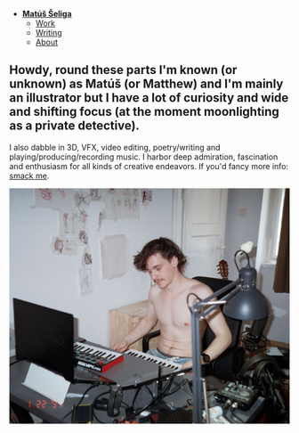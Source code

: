 - [**Matúš Šeliga**](./index.md) <!-- Use `index.md` as well. `./` is a shortcut back to your home page `index.md` -->
    - [Work](work.md)
    - [Writing](english-for-designers/01-one-word/index.md)
    - [About](about.md)

## Howdy, round these parts I'm known (or unknown) as Matúš (or Matthew) and I'm mainly an illustrator but I have a lot of curiosity and wide and shifting focus (at the moment moonlighting as a private detective).

I also dabble in 3D, VFX, video editing, poetry/writing and playing/producing/recording music. I harbor deep admiration, fascination and enthusiasm for all kinds of creative endeavors. If you'd fancy more info: [smack me](about.md).

![Me in my makeshift bedroom recording "studio".](img/me_in_the_studio.png)
